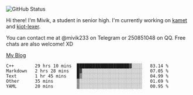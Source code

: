 ![GitHub Status](https://github-readme-stats.vercel.app/api?show_icons=true&username=Mivik)

Hi there! I'm Mivik, a student in senior high. I'm currently working on [kamet](https://github.com/Mivik/kamet) and [kiot-lexer](https://github.com/KiotLand/kiot-lexer).

You can contact me at @mivik233 on Telegram or 250851048 on QQ. Free chats are also welcome! XD

[My Blog](https://mivik.gitee.io)

<!--START_SECTION:waka-->
```text
C++        29 hrs 10 mins  ████████████████████▓░░░░   83.14 % 
Markdown   2 hrs 28 mins   █▓░░░░░░░░░░░░░░░░░░░░░░░   07.05 % 
Text       1 hr 45 mins    █▒░░░░░░░░░░░░░░░░░░░░░░░   04.99 % 
Other      35 mins         ▒░░░░░░░░░░░░░░░░░░░░░░░░   01.69 % 
YAML       20 mins         ▒░░░░░░░░░░░░░░░░░░░░░░░░   00.95 % 
```
<!--END_SECTION:waka-->
